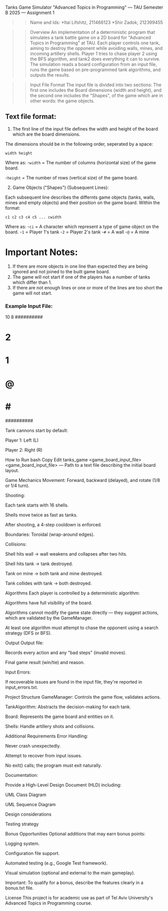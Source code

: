 Tanks Game Simulator
"Advanced Topics in Programming" — TAU Semester B 2025 — Assignment 1

>>Name and Ids:
*Itai Lifshitz, 211466123
*Shir Zadok, 212399455

>>Overview
An implementation of a deterministic program that simulates a tank battle game on a 2D board for "Advanced Topics in Programming" at TAU. 
Each player controls one tank, aiming to destroy the opponent while avoiding walls, mines, and incoming artillery shells. Player 1 tries to chase player 2 using the BFS algorithm, and tank2 does everything it can to survive. 
The simulation reads a board configuration from an input file, runs the game based on pre-programmed tank algorithms, and outputs the results.

>>Input File Format
The input file is divided into two sections:
The first one includes the Board dimensions (width and height), and the second one includes the "Shapes", of the game which are in other words: the game objects.

## Text file format:
1. The first line of the input file defines the width and height of the board which are the board dimensions. 

The dimensions should be in the following order, seperated by a space:

```
width height
```

Where as:
-`width` = The number of columns (horizontal size) of the game board.

-`height` = The number of rows (vertical size) of the game board.

2. Game Objects ("Shapes") (Subsequent Lines):

Each subsequent line describes the differnts game objects (tanks, walls, mines and empty objects) and their position on the game board.
Within the format: 
```
c1 c2 c3 c4 c5 ... cwidth
```

Where as:
-`ci` = A character which represent a type of game object on the board.
-`1` = Player 1's tank
-`2` = Player 2's tank
-`#` = A wall
-`@` = A mine

# Important Notes:
1. If there are more objects in one line than expected they are being ignored and not joined to the built game board.
2. The game will not start if one of the players has a number of tanks which differ than 1.
3. If there are not enough lines or one or more of the lines are too short the game will not start.

### Example Input File:
 10 8
##########
#         #
# 2        #
#         #
#    1    #
#      @ #
#   #    #
########## 

Tank cannons start by default:

Player 1: Left (L)

Player 2: Right (R)


How to Run
bash
Copy
Edit
tanks_game <game_board_input_file>
<game_board_input_file> — Path to a text file describing the initial board layout.


Game Mechanics
Movement: Forward, backward (delayed), and rotate (1/8 or 1/4 turn).

Shooting:

Each tank starts with 16 shells.

Shells move twice as fast as tanks.

After shooting, a 4-step cooldown is enforced.

Boundaries: Toroidal (wrap-around edges).

Collisions:

Shell hits wall → wall weakens and collapses after two hits.

Shell hits tank → tank destroyed.

Tank on mine → both tank and mine destroyed.

Tank collides with tank → both destroyed.

Algorithms
Each player is controlled by a deterministic algorithm:

Algorithms have full visibility of the board.

Algorithms cannot modify the game state directly — they suggest actions, which are validated by the GameManager.

At least one algorithm must attempt to chase the opponent using a search strategy (DFS or BFS).

Output
Output file:

Records every action and any "bad steps" (invalid moves).

Final game result (win/tie) and reason.

Input Errors:

If recoverable issues are found in the input file, they're reported in input_errors.txt.

Project Structure
GameManager: Controls the game flow, validates actions.

TankAlgorithm: Abstracts the decision-making for each tank.

Board: Represents the game board and entities on it.

Shells: Handle artillery shots and collisions.

Additional Requirements
Error Handling:

Never crash unexpectedly.

Attempt to recover from input issues.

No exit() calls; the program must exit naturally.

Documentation:

Provide a High-Level Design Document (HLD) including:

UML Class Diagram

UML Sequence Diagram

Design considerations

Testing strategy

Bonus Opportunities
Optional additions that may earn bonus points:

Logging system.

Configuration file support.

Automated testing (e.g., Google Test framework).

Visual simulation (optional and external to the main gameplay).

Important: To qualify for a bonus, describe the features clearly in a bonus.txt file.

License
This project is for academic use as part of Tel Aviv University's Advanced Topics in Programming course.


